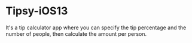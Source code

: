 # Tipsy-iOS13

It's a tip calculator app where you can specify the tip percentage and the number of people, then calculate the amount per person.
